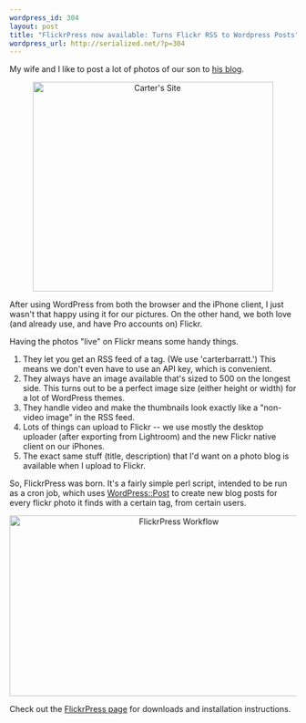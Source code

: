 ```yaml
--- 
wordpress_id: 304
layout: post
title: "FlickrPress now available: Turns Flickr RSS to Wordpress Posts"
wordpress_url: http://serialized.net/?p=304
---
```

My wife and I like to post a lot of photos of our son to [his blog](http://carterbarratt.com).

<div style="text-align:center;"><img src="http://serialized.net/wp-content/uploads/2009/10/carterbarratt_dontlikethiseither.jpg" alt="Carter's Site" border="0" width="422" height="368" /></div>

After using WordPress from both the browser and the iPhone client, I just wasn't that happy using it for our pictures. On the other hand, we both love (and already use, and have Pro accounts on) Flickr.

Having the photos "live" on Flickr means some handy things.
<ol>
<li>They let you get an RSS feed of a tag. (We use 'carterbarratt.') This means we don't even have to use an API key, which is convenient.</li>
<li>They always have an image available that's sized to 500 on the longest side. This turns out to be a perfect image size (either height or width) for a lot of WordPress themes.</li>
<li>They handle video and make the thumbnails look exactly like a "non-video image" in the RSS feed.</li>
<li>Lots of things can upload to Flickr -- we use mostly the desktop uploader (after exporting from Lightroom) and the new Flickr native client on our iPhones.</li>
<li>The exact same stuff (title, description) that I'd want on a photo blog is available when I upload to Flickr.</li>
</ol>

So, FlickrPress was born. It's a fairly simple perl script, intended to be run as a cron job, which uses [WordPress::Post](http://search.cpan.org/perldoc?WordPress::Post) to create new blog posts for every flickr photo it finds with a certain tag, from certain users.

<div style="text-align:center;"><img src="http://serialized.net/wp-content/uploads/2009/10/FlickrPress-flow.png" alt="FlickrPress Workflow" border="0" width="579" height="317" /></div>

Check out the [FlickrPress page](http://serialized.net/FlickrPress) for downloads and installation instructions.
